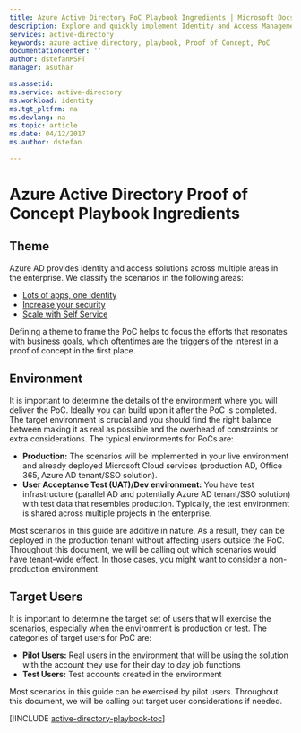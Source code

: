 ```yaml
---
title: Azure Active Directory PoC Playbook Ingredients | Microsoft Docs
description: Explore and quickly implement Identity and Access Management scenarios 
services: active-directory
keywords: azure active directory, playbook, Proof of Concept, PoC
documentationcenter: ''
author: dstefanMSFT
manager: asuthar

ms.assetid: 
ms.service: active-directory
ms.workload: identity
ms.tgt_pltfrm: na
ms.devlang: na
ms.topic: article
ms.date: 04/12/2017
ms.author: dstefan

---
```

# Azure Active Directory Proof of Concept Playbook Ingredients 

## Theme
Azure AD provides identity and access solutions across multiple areas in the enterprise. We classify the scenarios in the following areas: 

* [Lots of apps, one identity](active-directory-playbook-implementation.md#theme---lots-of-apps-one-identity) 
* [Increase your security](active-directory-playbook-implementation.md#theme---increase-your-security) 
* [Scale with Self Service](active-directory-playbook-implementation.md#theme---scale-with-self-service) 

Defining a theme to frame the PoC helps to focus the efforts that resonates with business goals, which oftentimes are the triggers of the interest in a proof of concept in the first place. 

## Environment

It is important to determine the details of the environment where you will deliver the PoC. Ideally you can build upon it after the PoC is completed. The target environment is crucial and you should find the right balance between making it as real as possible and the overhead of constraints or extra considerations. The typical environments for PoCs are:
* **Production:** The scenarios will be implemented in your live environment and already deployed Microsoft Cloud services (production AD, Office 365, Azure AD tenant/SSO solution). 
* **User Acceptance Test (UAT)/Dev environment:** You have test infrastructure (parallel AD and potentially Azure AD tenant/SSO solution) with test data that resembles production. Typically, the test environment is shared across multiple projects in the enterprise.

Most scenarios in this guide are additive in nature. As a result, they can be deployed in the production tenant without affecting users outside the PoC. Throughout this document, we will be calling out which scenarios would have tenant-wide effect. In those cases, you might want to consider a non-production environment. 


## Target Users

It is important to determine the target set of users that will exercise the scenarios, especially when the environment is production or test. The categories of target users for PoC are:
* **Pilot Users:** Real users in the environment that will be using the solution with the account they use for their day to day job functions
* **Test Users:** Test accounts created in the environment 

Most scenarios in this guide can be exercised by pilot users. Throughout this document, we will be calling out target user considerations if needed.


[!INCLUDE [active-directory-playbook-toc](../../includes/active-directory-playbook-steps.md)]